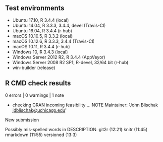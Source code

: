## Test environments

* Ubuntu 17.10, R 3.4.4 (local)
* Ubuntu 14.04, R 3.3.3, 3.4.4, devel (Travis-CI)
* Ubuntu 16.04, R 3.4.4 (r-hub)
* macOS 10.10.5, R 3.3.2 (local)
* macOS 10.12.6, R 3.3.3, 3.4.4 (Travis-CI)
* macOS 10.11, R 3.4.4 (r-hub)
* Windows 10, R 3.4.3 (local)
* Windows Server 2012 R2, R 3.4.4 (AppVeyor)
* Windows Server 2008 R2 SP1, R-devel, 32/64 bit (r-hub)
* win-builder (release)

## R CMD check results

0 errors | 0 warnings | 1 note

* checking CRAN incoming feasibility ... NOTE
Maintainer: 'John Blischak <jdblischak@uchicago.edu>'

New submission

Possibly mis-spelled words in DESCRIPTION:
  git2r (12:21)
  knitr (11:45)
  rmarkdown (11:55)
  versioned (13:3)
